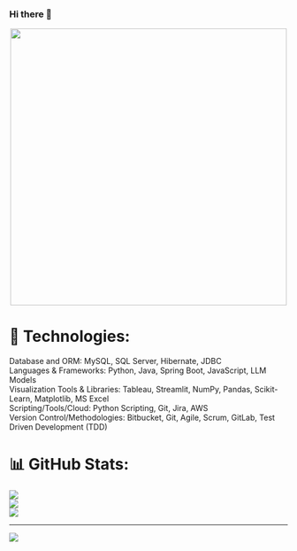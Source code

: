 ### Hi there 👋

<div id="header" align="center">
  <img src="https://user-images.githubusercontent.com/59734313/157189039-c09b3e38-9f42-42c0-ab54-14f1574190a7.gif" width=500/>
</div>


# 💫 Technologies:<br>
Database and ORM: MySQL, SQL Server, Hibernate, JDBC<br>
Languages & Frameworks: Python, Java, Spring Boot, JavaScript, LLM Models<br>
Visualization Tools & Libraries: Tableau, Streamlit, NumPy, Pandas, Scikit-Learn, Matplotlib, MS Excel<br>
Scripting/Tools/Cloud: Python Scripting, Git, Jira, AWS<br>
Version Control/Methodologies: Bitbucket, Git, Agile, Scrum, GitLab, Test Driven Development (TDD)<br>





# 📊 GitHub Stats:
![](https://github-readme-stats.vercel.app/api?username=JaspreetKaur0410&theme=dark&hide_border=false&include_all_commits=false&count_private=false)<br/>
![](https://github-readme-streak-stats.herokuapp.com/?user=JaspreetKaur0410&theme=dark&hide_border=false)<br/>
![](https://github-readme-stats.vercel.app/api/top-langs/?username=JaspreetKaur0410&theme=dark&hide_border=false&include_all_commits=false&count_private=false&layout=compact)

---
[![](https://visitcount.itsvg.in/api?id=JaspreetKaur0410&icon=0&color=0)](https://visitcount.itsvg.in)

<!-- Proudly created with GPRM ( https://gprm.itsvg.in ) -->

